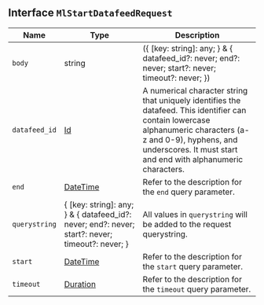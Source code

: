 ## Interface `MlStartDatafeedRequest`

| Name | Type | Description |
| - | - | - |
| `body` | string | ({ [key: string]: any; } & { datafeed_id?: never; end?: never; start?: never; timeout?: never; }) | All values in `body` will be added to the request body. |
| `datafeed_id` | [Id](./Id.md) | A numerical character string that uniquely identifies the datafeed. This identifier can contain lowercase alphanumeric characters (a-z and 0-9), hyphens, and underscores. It must start and end with alphanumeric characters. |
| `end` | [DateTime](./DateTime.md) | Refer to the description for the `end` query parameter. |
| `querystring` | { [key: string]: any; } & { datafeed_id?: never; end?: never; start?: never; timeout?: never; } | All values in `querystring` will be added to the request querystring. |
| `start` | [DateTime](./DateTime.md) | Refer to the description for the `start` query parameter. |
| `timeout` | [Duration](./Duration.md) | Refer to the description for the `timeout` query parameter. |
